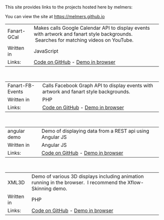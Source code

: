This site provides links to the projects hosted here by melmers:

You can view the site at https://melmers.github.io

<table class="codetbl">
<tbody>
<tr>
<td class="prj-name">Fanart-GCal</td>
<td class="prj-desc">
Makes calls Google Calendar API to display events with
artwork and fanart style backgrounds. &nbsp;Searches for matching
videos on YouTube.
</td>
</tr>
<tr>
<td class="prj-lang">
Written in
</td>
<td>
JavaScript
</td>
</tr>
<tr>
<td class="prj-links">Links:</td>
<td class="prj-link-text" ><a href="https://github.com/melmers/fanart-gcal">Code
on GitHub</a> - <a href="https://melmers.github.io/fanart-gcal/" target="_blank">Demo
in browser</a></td>
</tr>
</tbody>
</table>
<br>
<table class="codetbl">
<tbody>
<tr>
<td class="prj-name">Fanart-FB-Events</td>
<td class="prj-desc">
Calls Facebook Graph API to display events with
artwork and fanart style backgrounds.
</td>
</tr>
<tr>
<td>
Written in
</td>
<td>
PHP
</td>
</tr>
<tr>
<td>Links:</td>
<td><a href="https://github.com/melmers/fanart-fb-events">Code
on GitHub</a> - <a href="http://stonegaterocks.com/test/" target="_blank">Demo
in browser</a></td>
</tr>
</tbody>
</table>
<br>
<table class="codetbl">
<tbody>
<tr>
<td class="prj-name">angular demo</td>
<td class="prj-desc">
Demo of displaying data from a REST api using Angular JS
</td>
</tr>
<tr>
<td>
Written in
</td>
<td>
Angular JS
</td>
</tr>
<tr>
<td>Links:</td>
<td><a href="https://github.com/melmers/fanart-fb-events-ng">Code
on GitHub</a> - <a href="http://stonegaterocks.com/testng/" target="_blank">Demo
in browser</a></td>
</tr>
</tbody>
</table>
<br>
<table class="codetbl">
<tbody>
<tr>
<td class="prj-name">XML3D</td>
<td class="prj-desc">
Demo of various 3D displays including animation running in the browser.
&nbsp;I recommend the Xflow-Skinning demo.
</td>
</tr>
<tr>
<td>
Written in
</td>
<td>
PHP
</td>
</tr>
<tr>
<td>Links:</td>
<td><a href="https://github.com/melmers/xml3d">Code
on GitHub</a> - <a href="http://stonegaterocks.com/xml3d/" target="_blank">Demo
in browser</a></td>
</tr>
</tbody>
</table>




